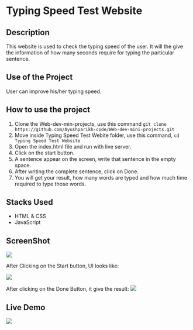# Typing Speed Test Website

## Description
This website is used to check the typing speed of the user. It will the give the information of how many seconds require for typing the particular sentence.

## Use of the Project
User can improve his/her typing speed. 

## How to use the project

1. Clone the Web-dev-min-projects, use this command `git clone https://github.com/Ayushparikh-code/Web-dev-mini-projects.git `
2. Move inside Typing Speed Test Webite folder, use this command, `cd Typing Speed Test Website`
3. Open the index.html file and run with live server.
4. Click on the start button.
5. A sentence appear on the screen, write that sentence in the empty space. 
6. After writing the complete sentence, click on Done.
7. You will get your result, how many words are typed and how much time required to type those words.

## Stacks Used
* HTML & CSS
* JavaScript


## ScreenShot

<img src="https://github.com/khushi-purwar/Web-dev-mini-projects/blob/dev-khushiP/Typing%20Speed%20Test%20Website/screenshots/ss1.png" />

After Clicking on the Start button, UI looks like:

<img src="https://github.com/khushi-purwar/Web-dev-mini-projects/blob/dev-khushiP/Typing%20Speed%20Test%20Website/screenshots/ss2.png" />

After clicking on the Done Button, it give the result:
<img src="https://github.com/khushi-purwar/Web-dev-mini-projects/blob/dev-khushiP/Typing%20Speed%20Test%20Website/screenshots/ss3.png" />


## Live Demo

<img src="https://github.com/khushi-purwar/Web-dev-mini-projects/blob/dev-khushiP/Typing%20Speed%20Test%20Website/screenshots/demo.gif" />
